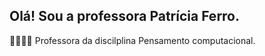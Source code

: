 ## Olá! Sou a professora Patrícia Ferro.
👩‍💻👩‍🏫 Professora da discilplina Pensamento computacional.
<!---
PROFPATRICIAFERRO/PROFPATRICIAFERRO is a ✨ special ✨ repository because its `README.md` (this file) appears on your GitHub profile.
You can click the Preview link to take a look at your changes.
--->
